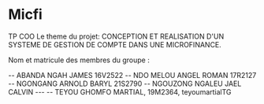 # Micfi
TP COO
Le theme du projet:
CONCEPTION ET REALISATION D'UN SYSTEME DE GESTION DE COMPTE DANS UNE MICROFINANCE.


Nom et matricule des membres du groupe :

-- ABANDA NGAH JAMES  16V2522
-- NDO MELOU ANGEL ROMAN  17R2127
-- NGONGANG ARNOLD BARYL  21S2790
-- NGOUZONG NGALEU JAEL CALVIN    ---
-- TEYOU GHOMFO MARTIAL,  19M2364, teyoumartialTG
